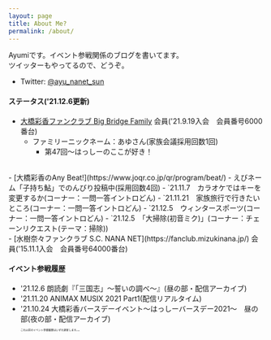 ```yaml
---
layout: page
title: About Me?
permalink: /about/
---
```


Ayumiです。イベント参戦関係のブログを書いてます。  
ツイッターもやってるので、どうぞ。

- Twitter: [@ayu_nanet_sun](https://twitter.com/ayu_nanet_sun)

#### ステータス('21.12.6更新)
 - [大橋彩香ファンクラブ Big Bridge Family](https://ohashiayaka.com/) 会員('21.9.19入会　会員番号6000番台)
    - ファミリーニックネーム：あゆさん(家族会議採用回数1回)
      - 第47回〜はっしーのここが好き！  
<br>
 - [大橋彩香のAny Beat!](https://www.joqr.co.jp/qr/program/beat/)
    - えびネーム「子持ち鮎」でのんびり投稿中(採用回数4回)
      - `21.11.7　カラオケではキーを変更するか(コーナー：一問一答イントロどん)  
      - `21.11.21　家族旅行で行きたいところ(コーナー：一問一答イントロどん)  
      - `21.12.5　ウィンタースポーツ(コーナー：一問一答イントロどん)  
      - `21.12.5　「大掃除(初音ミク)」(コーナー：チェーンリクエスト(テーマ：掃除))  
<br>
 - [水樹奈々ファンクラブ S.C. NANA NET](https://fanclub.mizukinana.jp/) 会員('15.11.1入会　会員番号64000番台)

#### イベント参戦履歴
- '21.12.6 朗読劇『「三国志」〜誓いの調べ〜』(昼の部・配信アーカイブ)
- '21.11.20 ANIMAX MUSIX 2021 Part1(配信リアルタイム)
- '21.10.24 大橋彩香バースデーイベント〜はっしーバースデー2021〜　昼の部(夜の部・配信アーカイブ)  
<span style="font-size:5px">これ以前のイベント参戦履歴はいずれ更新します。。。</span>
